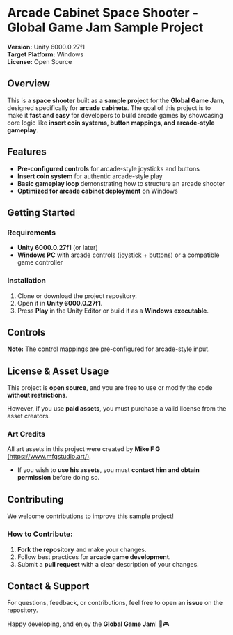 # Arcade Cabinet Space Shooter - Global Game Jam Sample Project

**Version:** Unity 6000.0.27f1  
**Target Platform:** Windows  
**License:** Open Source  

## Overview

This is a **space shooter** built as a **sample project** for the **Global Game Jam**, designed specifically for **arcade cabinets**. The goal of this project is to make it **fast and easy** for developers to build arcade games by showcasing core logic like **insert coin systems, button mappings, and arcade-style gameplay**.  

## Features

- **Pre-configured controls** for arcade-style joysticks and buttons  
- **Insert coin system** for authentic arcade-style play  
- **Basic gameplay loop** demonstrating how to structure an arcade shooter  
- **Optimized for arcade cabinet deployment** on Windows  

## Getting Started

### Requirements
- **Unity 6000.0.27f1** (or later)  
- **Windows PC** with arcade controls (joystick + buttons) or a compatible game controller  

### Installation
1. Clone or download the project repository.  
2. Open it in **Unity 6000.0.27f1**.  
3. Press **Play** in the Unity Editor or build it as a **Windows executable**.  

## Controls

**Note:** The control mappings are pre-configured for arcade-style input.

## License & Asset Usage

This project is **open source**, and you are free to use or modify the code **without restrictions**.  

However, if you use **paid assets**, you must purchase a valid license from the asset creators.  

### Art Credits
All art assets in this project were created by **Mike F G** [(https://www.mfgstudio.art/)](https://www.mfgstudio.art/).  

- If you wish to **use his assets**, you must **contact him and obtain permission** before doing so.  

## Contributing

We welcome contributions to improve this sample project!  

### How to Contribute:
1. **Fork the repository** and make your changes.  
2. Follow best practices for **arcade game development**.  
3. Submit a **pull request** with a clear description of your changes.  

## Contact & Support

For questions, feedback, or contributions, feel free to open an **issue** on the repository.  

Happy developing, and enjoy the **Global Game Jam**! 🚀🎮  
